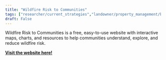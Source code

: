 ```yaml
---
title: "Wildfire Risk to Communities"
tags: ["researcher/current_strategies","landowner/property_management/building_and_maintaining"]
draft: False
---
```


Wildfire Risk to Communities is a free, easy-to-use website with interactive maps, charts, and resources to help communities understand, explore, and reduce wildfire risk.

[**Visit the website here!**](https://wildfirerisk.org/)

